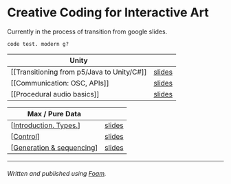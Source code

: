 # Creative Coding for Interactive Art

Currently in the process of transition from google slides.

```
code test. modern g?
```

| Unity |  |
| -------- | -------- | 
| [[Transitioning from p5/Java to Unity/C#]] | [slides]() |
| [[Communication: OSC, APIs]] | [slides]() |
| [[Procedural audio basics]] | [slides]() |

| Max / Pure Data | |
| -------- | -------- | 
| [[Introduction. Types.]] | [slides]() |
| [[Control]] | [slides]() |
| [[Generation & sequencing]] | [slides]() |

---

###### Written and published using [Foam](https://foambubble.github.io/).

[//begin]: # "Autogenerated link references for markdown compatibility"
[Introduction. Types.]: introduction-types.md "Introduction. Types."
[Control]: control.md "Control"
[Generation & sequencing]: generation--sequencing.md "Generation & Sequencing"
[//end]: # "Autogenerated link references"